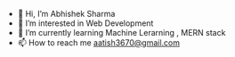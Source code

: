 - 👋 Hi, I’m Abhishek Sharma
- 👀 I’m interested in Web Development
- 🌱 I’m currently learning Machine Lerarning , MERN stack
- 📫 How to reach me aatish3670@gmail.com
